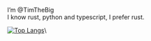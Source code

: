 I’m @TimTheBig\
I know rust, python and typescript, I prefer rust.

[![Top Langs](https://github-readme-stats.vercel.app/api/top-langs/?username=TimTheBig&count_private=true&show_icons=true&langs_count=8&layout=compact&theme=tokyonight)](https://github.com/anuraghazra/github-readme-stats)\

<!---
TimTheBig/TimTheBig is a ✨ special ✨ repository because its `README.md` (this file) appears on your GitHub profile.
You can click the Preview link to take a look at your changes.
--->
